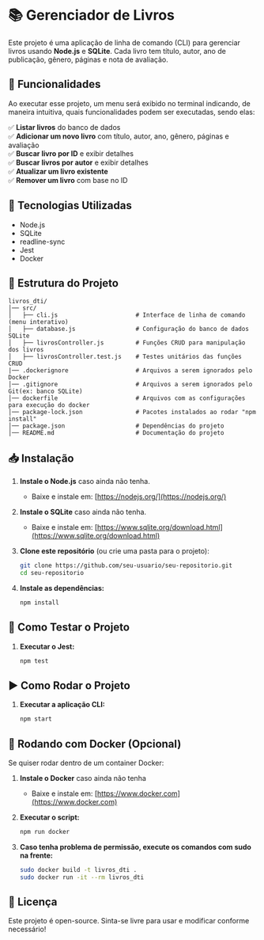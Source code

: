# 📚 Gerenciador de Livros

Este projeto é uma aplicação de linha de comando (CLI) para gerenciar livros usando **Node.js** e **SQLite**. Cada livro tem título, autor, ano de publicação, gênero, páginas e nota de avaliação.

## 📌 Funcionalidades
Ao executar esse projeto, um menu será exibido no terminal indicando, de maneira intuitiva, quais funcionalidades podem ser executadas, sendo elas:

✅ **Listar livros** do banco de dados  
✅ **Adicionar um novo livro** com título, autor, ano, gênero, páginas e avaliação  
✅ **Buscar livro por ID** e exibir detalhes  
✅ **Buscar livros por autor** e exibir detalhes  
✅ **Atualizar um livro existente**  
✅ **Remover um livro** com base no ID  

## 🚀 Tecnologias Utilizadas
- Node.js
- SQLite
- readline-sync
- Jest
- Docker

## 📂 Estrutura do Projeto
```
livros_dti/
│── src/
│   ├── cli.js                      # Interface de linha de comando (menu interativo)
│   ├── database.js                 # Configuração do banco de dados SQLite
│   ├── livrosController.js         # Funções CRUD para manipulação dos livros
│   ├── livrosController.test.js    # Testes unitários das funções CRUD
|── .dockerignore                   # Arquivos a serem ignorados pelo Docker
│── .gitignore                      # Arquivos a serem ignorados pelo Git(ex: banco SQLite)
│── dockerfile                      # Arquivos com as configurações para execução do docker
│── package-lock.json               # Pacotes instalados ao rodar "npm install"
│── package.json                    # Dependências do projeto
│── README.md                       # Documentação do projeto

```

## 📥 Instalação
1. **Instale o Node.js** caso ainda não tenha.
    - Baixe e instale em: [https://nodejs.org/](https://nodejs.org/)

2. **Instale o SQLite** caso ainda não tenha.
    - Baixe e instale em: [https://www.sqlite.org/download.html](https://www.sqlite.org/download.html)

3. **Clone este repositório** (ou crie uma pasta para o projeto):
    ```sh
    git clone https://github.com/seu-usuario/seu-repositorio.git
    cd seu-repositorio
    ```
4. **Instale as dependências:**
    ```sh
    npm install
    ```

## 🧪 Como Testar o Projeto
1. **Executar o Jest:**
    ```sh
    npm test
    ```

## ▶️ Como Rodar o Projeto
1. **Executar a aplicação CLI:**
    ```sh
    npm start
    ````

## 🐳 Rodando com Docker (Opcional)
Se quiser rodar dentro de um container Docker:

1. **Instale o Docker** caso ainda não tenha
    - Baixe e instale em: [https://www.docker.com](https://www.docker.com)

2. **Executar o script:**
    ```sh
    npm run docker
    ```
3. **Caso tenha problema de permissão, execute os comandos com sudo na frente:**
    ```sh
    sudo docker build -t livros_dti . 
    sudo docker run -it --rm livros_dti
    ```

## 📜 Licença
Este projeto é open-source. Sinta-se livre para usar e modificar conforme necessário!